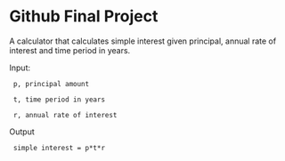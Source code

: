 # Github Final Project
A calculator that calculates simple interest given principal, annual rate of interest and time period in years.

Input:

     p, principal amount
   
     t, time period in years
   
     r, annual rate of interest
   
   
Output

     simple interest = p*t*r
